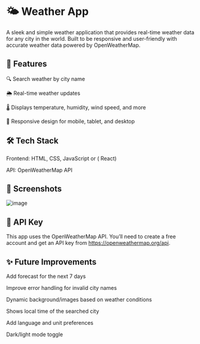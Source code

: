 # 🌤️ Weather App
A sleek and simple weather application that provides real-time weather data for any city in the world. Built to be responsive and user-friendly with accurate weather data powered by OpenWeatherMap.

## 🚀 Features
🔍 Search weather by city name

🌦️ Real-time weather updates

🌡️ Displays temperature, humidity, wind speed, and more

📱 Responsive design for mobile, tablet, and desktop

## 🛠️ Tech Stack
Frontend: HTML, CSS, JavaScript or ( React)

API: OpenWeatherMap API

## 📸 Screenshots
![image](https://github.com/user-attachments/assets/d44efdc4-3aa2-49b6-a34c-3661f5d5acdc)


## 🔑 API Key
This app uses the OpenWeatherMap API. You’ll need to create a free account and get an API key from https://openweathermap.org/api.

## ✨ Future Improvements
Add forecast for the next 7 days

Improve error handling for invalid city names

Dynamic background/images based on weather conditions

Shows local time of the searched city

Add language and unit preferences

Dark/light mode toggle

